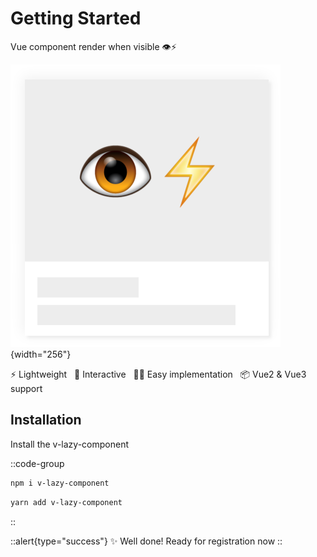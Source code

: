 # Getting Started

Vue component render when visible 👁️⚡️

![v-lazy-component](https://raw.githubusercontent.com/selimdoyranli/v-lazy-component/master/meta/logo.png){width="256"}
<p>
⚡️ Lightweight &nbsp;
🎨 Interactive &nbsp;
👶🏻 Easy implementation &nbsp;
📦 Vue2 & Vue3 support &nbsp;
</p>

## Installation

Install the v-lazy-component

::code-group

  ```bash [npm]
  npm i v-lazy-component
  ```

  ```bash [yarn]
  yarn add v-lazy-component
  ```

::

::alert{type="success"}
✨ Well done! Ready for registration now
::
